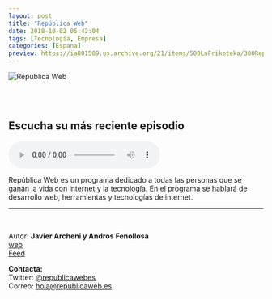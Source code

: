```yaml
---
layout: post
title: "República Web"
date: 2018-10-02 05:42:04
tags: [Tecnología, Empresa]
categories: [Espana]
preview: https://ia801509.us.archive.org/21/items/500LaFrikoteka/300Republicaweb-version-2-01-JavierArcheni.jpg
---
```


![República Web](https://ia801509.us.archive.org/21/items/500LaFrikoteka/500Republicaweb-version-2-01-JavierArcheni.jpg)

<br/>
<br/>

## Escucha su más reciente episodio

<!--reproductor-feed=https://www.ivoox.com/republica-web_fg_f1288530_filtro_1.xml-->
<!--reproductor-start-->
<audio id="audio" preload="auto" controls="" src="http://www.ivoox.com/generacion-marca-personal-a-traves-contenidos_mf_30729745_feed_1.mp3"></audio>
<!--reproductor-end-->

República Web es un programa dedicado a todas las personas que se ganan la vida con internet y la tecnología. En el programa se hablará de desarrollo web, herramientas y tecnologías de internet.

_ _ _

<br>

Autor: **Javier Archeni y Andros Fenollosa**  
[web](https://republicaweb.es)  
[Feed](https://www.ivoox.com/republica-web_fg_f1288530_filtro_1.xml)  


**Contacta:**  
Twitter: [@republicawebes](https://twitter.com/republicawebes)  
Correo: [hola@republicaweb.es](mailto:hola@republicaweb.es)  


